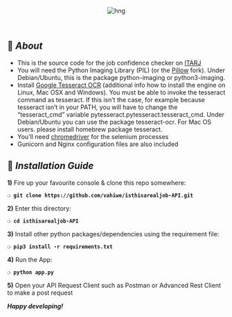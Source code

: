 <div align="center">

![hng](https://res.cloudinary.com/iambeejayayo/image/upload/v1554240066/brand-logo.png)

<br>

</div>

## :page_with_curl: _About_
- This is the source code for the job confidence checker on [ITARJ](itarj.com)
- You will need the Python Imaging Library (PIL) (or the [Pillow](https://pypi.org/project/Pillow/) fork). Under Debian/Ubuntu, this is the package python-imaging or python3-imaging.
- Install [Google Tesseract OCR](https://github.com/tesseract-ocr/tesseract) (additional info how to install the engine on Linux, Mac OSX and Windows). You must be able to invoke the tesseract command as tesseract. If this isn’t the case, for example because tesseract isn’t in your PATH, you will have to change the “tesseract_cmd” variable pytesseract.pytesseract.tesseract_cmd. Under Debian/Ubuntu you can use the package tesseract-ocr. For Mac OS users. please install homebrew package tesseract.
- You'll need [chromedriver](https://chromedriver.chromium.org/getting-started) for the selenium processes
- Gunicorn and Nginx configuration files are also included

## :page_with_curl: _Installation Guide_

**1)** Fire up your favourite console & clone this repo somewhere:

__`❍ git clone https://github.com/vahiwe/isthisarealjob-API.git`__

**2)** Enter this directory:

__`❍ cd isthisarealjob-API`__

**3)** Install other python packages/dependencies using the requirement file:

__`❍ pip3 install -r requirements.txt`__

**4)** Run the App:

__`❍ python app.py`__

**5)** Open your API Request Client such as Postman or Advanced Rest Client to make a post request

__*Happy developing!*__
